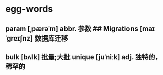 # egg-words
## param [ˌpærəˈm]  abbr. 参数 ##  Migrations [maɪˈɡreɪʃnz]  数据库迁移
## bulk [bʌlk] 批量;大批 unique [juˈniːk] adj. 独特的，稀罕的